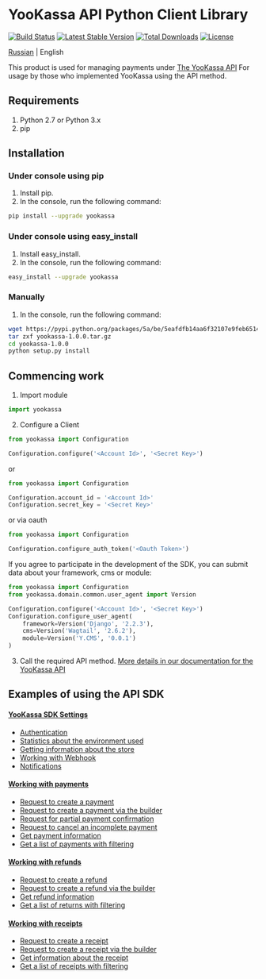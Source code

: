 # YooKassa API Python Client Library

[![Build Status](https://travis-ci.org/yoomoney/yookassa-sdk-python.svg?branch=master)](https://travis-ci.org/yoomoney/yookassa-sdk-python)
[![Latest Stable Version](https://img.shields.io/pypi/v/yookassa.svg)](https://pypi.org/project/yookassa/)
[![Total Downloads](https://img.shields.io/pypi/dm/yookassa.svg)](https://pypi.org/project/yookassa/)
[![License](https://img.shields.io/pypi/l/yookassa.svg)](https://git.yoomoney.ru/projects/SDK/repos/yookassa-sdk-python)

[Russian](README.md) | English

This product is used for managing payments under [The YooKassa API](https://yookassa.ru/en/developers/api)
For usage by those who implemented YooKassa using the API method.

## Requirements
1. Python 2.7 or Python 3.x
2. pip

## Installation
### Under console using pip

1. Install pip.
2. In the console, run the following command:
```bash
pip install --upgrade yookassa
```

### Under console using easy_install
1. Install easy_install.
2. In the console, run the following command:
```bash
easy_install --upgrade yookassa
```

### Manually

1. In the console, run the following command:
```bash
wget https://pypi.python.org/packages/5a/be/5eafdfb14aa6f32107e9feb6514ca1ad3fe56f8e5ee59d20693b32f7e79f/yookassa-1.0.0.tar.gz#md5=46595279b5578fd82a199bfd4cd51db2
tar zxf yookassa-1.0.0.tar.gz
cd yookassa-1.0.0
python setup.py install
```


## Commencing work

1. Import module
```python
import yookassa
```

2. Configure a Client
```python
from yookassa import Configuration

Configuration.configure('<Account Id>', '<Secret Key>')
```

or

```python
from yookassa import Configuration

Configuration.account_id = '<Account Id>'
Configuration.secret_key = '<Secret Key>'
```

or via oauth

```python
from yookassa import Configuration

Configuration.configure_auth_token('<Oauth Token>')
```

If you agree to participate in the development of the SDK, you can submit data about your framework, cms or module:

```python
from yookassa import Configuration
from yookassa.domain.common.user_agent import Version

Configuration.configure('<Account Id>', '<Secret Key>')
Configuration.configure_user_agent(
    framework=Version('Django', '2.2.3'),
    cms=Version('Wagtail', '2.6.2'),
    module=Version('Y.CMS', '0.0.1')
)
```

3. Call the required API method. [More details in our documentation for the YooKassa API](https://yookassa.ru/en/developers/api)

## Examples of using the API SDK

#### [YooKassa SDK Settings](./docs/examples/01-configuration.md)
* [Authentication](./docs/examples/01-configuration.md#Аутентификация)
* [Statistics about the environment used](./docs/examples/01-configuration.md#Статистические-данные-об-используемом-окружении)
* [Getting information about the store](./docs/examples/01-configuration.md#Получение-информации-о-магазине)
* [Working with Webhook](./docs/examples/01-configuration.md#Работа-с-Webhook)
* [Notifications](./docs/examples/01-configuration.md#Входящие-уведомления)

#### [Working with payments](./docs/examples/02-payments.md)
* [Request to create a payment](./docs/examples/02-payments.md#Запрос-на-создание-платежа)
* [Request to create a payment via the builder](./docs/examples/02-payments.md#Запрос-на-создание-платежа-через-билдер)
* [Request for partial payment confirmation](./docs/examples/02-payments.md#Запрос-на-частичное-подтверждение-платежа)
* [Request to cancel an incomplete payment](./docs/examples/02-payments.md#Запрос-на-отмену-незавершенного-платежа)
* [Get payment information](./docs/examples/02-payments.md#Получить-информацию-о-платеже)
* [Get a list of payments with filtering](./docs/examples/02-payments.md#Получить-список-платежей-с-фильтрацией)

#### [Working with refunds](./docs/examples/03-refunds.md)
* [Request to create a refund](./docs/examples/03-refunds.md#Запрос-на-создание-возврата)
* [Request to create a refund via the builder](./docs/examples/03-refunds.md#Запрос-на-создание-возврата-через-билдер)
* [Get refund information](./docs/examples/03-refunds.md#Получить-информацию-о-возврате)
* [Get a list of returns with filtering](./docs/examples/03-refunds.md#Получить-список-возвратов-с-фильтрацией)

#### [Working with receipts](./docs/examples/04-receipts.md)
* [Request to create a receipt](./docs/examples/04-receipts.md#Запрос-на-создание-чека)
* [Request to create a receipt via the builder](./docs/examples/04-receipts.md#Запрос-на-создание-чека-через-билдер)
* [Get information about the receipt](./docs/examples/04-receipts.md#Получить-информацию-о-чеке)
* [Get a list of receipts with filtering](./docs/examples/04-receipts.md#Получить-список-чеков-с-фильтрацией)
